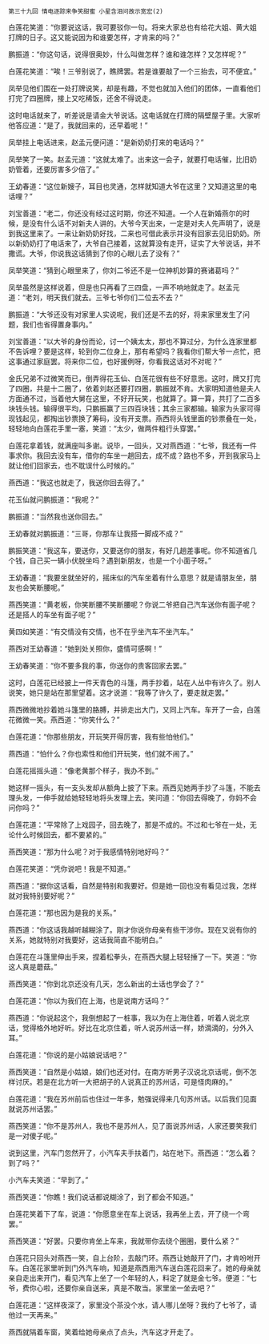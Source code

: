     第三十九回 情电逐踪来争笑甜蜜 小星含泪问故示宽宏(2) 

   白莲花笑道：“你要说这话，我可要驳你一句。将来大家总也有给花大姐、黄大姐打牌的日子。这又能说因为和谁要怎样，才肯来的吗？”

   鹏振道：“你这句话，说得很奥妙，什么叫做怎样？谁和谁怎样？又怎样呢？”

   白莲花笑道：“唉！三爷别说了，瞧牌罢。若是谁要敲了一个三抬去，可不便宜。”

   凤举见他们围在一处打牌说笑，却是有趣，不觉也就加入他们的团体，一直看他们打完了四圈牌，接上又吃稀饭，还舍不得说走。

   这时电话就来了，听差说是请金大爷说话。这电话就在打牌的隔壁屋子里。大家听他答应道：“是了，我就回来的，还早着呢！”

   凤举挂上电话进来，赵孟元便问道：“是新奶奶打来的电话吗？”

   凤举笑了一笑。赵孟元道：“这就太难了。出来这一会子，就要打电话催，比旧奶奶管着，还要厉害多少倍了。”

   王幼春道：“这位新嫂子，耳目也灵通，怎样就知道大爷在这里？又知道这里的电话哩？”

   刘宝善道：“老二，你还没有经过这时期，你还不知道。一个人在新婚燕尔的时候，是没有什么话不对新夫人讲的。大爷今天出来，一定是对夫人先声明了，说是到我这里来了。一来让新奶奶好找，二来也可借此表示并没有回家去见旧奶奶。所以新奶奶打了电话来了，大爷自己接着，这就算没有走开，证实了大爷说话，并不撒谎。大爷，你说我这话猜到了你的心眼儿去了没有？”

   凤举笑道：“猜到心眼里来了，你刘二爷还不是一位神机妙算的赛诸葛吗？”

   凤举虽然是这样说着，但是也只再看了三四盘，一声不响地就走了。赵孟元道：“老刘，明天我们就去。三爷七爷你们二位去不去？”

   鹏振道：“大爷还没有对家里人实说呢，我们还是不去的好，将来家里发生了问题，我们也省得置身事内。”

   刘宝善道：“以大爷的身份而论，讨一个姨太太，那也不算过分，为什么连家里都不告诉哩？要是这样，轮到你二位身上，那有希望吗？我看你们帮大爷一点忙，把这事通过家庭罢。将来你二位，也好援例呀，你看我这话对不对呢？”

   金氏兄弟不过微笑而已，倒弄得花玉仙、白莲花很有些不好意思。这时，牌又打完了四圈，共是十二圈了，依着刘赵还要打四圈，鹏振就不肯。大家明知道他是夫人方面通不过，当着他大舅在这里，不好开玩笑，也就算了。算一算，共打了二百多块钱头钱。输得很平均，只鹏振赢了三四百块钱；其余三家都输。输家为头家可得现钱起见，都掏出钞票换了筹码，没有开支票。燕西将头钱里面的钞票叠在一处，轻轻地向白莲花手里一塞，笑道：“太少，做两件粗行头穿罢。”

   白莲花拿着钱，就满座叫多谢。说毕，一回头，又对燕西道：“七爷，我还有一件事求你。我回去没有车，借你的车坐一趟回去，成不成？路也不多，开到我家马上就让他们回家去，也不耽误什么时候的。”

   燕西道：“我这也就走了，我送你回去得了。”

   花玉仙就问鹏振道：“我呢？”

   鹏振道：“当然我也送你回去。”

   王幼春就对鹏振道：“三哥，你那车让我搭一脚成不成？”

   鹏振笑道：“我这车，要送你，又要送你的朋友，有好几趟差事呢。你不知道省几个钱，自己买一辆小伏脱坐吗？遇到新朋友，也是一个小面子呀。”

   王幼春道：“我要坐就坐好的，摇床似的汽车坐着有什么意思？就是请朋友坐，朋友也会笑断腰呢。”

   燕西笑道：“黄老板，你笑断腰不笑断腰呢？你说二爷把自己汽车送你有面子呢？还是搭人的车坐有面子呢？”

   黄四如笑道：“有交情没有交情，也不在乎坐汽车不坐汽车。”

   燕西对王幼春道：“她到处关照你，盛情可感啊！”

   王幼春笑道：“你不要多我的事，你送你的贵客回家去罢。”

   这时，白莲花已经披上一件天青色的斗篷，两手抄着，站在人丛中有许久了。别人说笑，她只是站在那里望着。这才说道：“我等了许久了，要走就走罢。”

   燕西微微地抄着她斗篷里的胳膊，并排走出大门，又同上汽车。车开了一会，白莲花微微一笑。燕西道：“你笑什么？”

   白莲花道：“你那些朋友，开玩笑开得厉害，我有些怕他们。”

   燕西道：“怕什么？你也索性和他们开玩笑，他们就不闹了。”

   白莲花摇摇头道：“像老黄那个样子，我办不到。”

   她这样一摇头，有一支头发却从额角上披了下来。燕西见她两手抄了斗篷，不能去理头发，一伸手就给她轻轻地将头发理上去。笑问道：“你回去得晚了，你妈不会问你吗？”

   白莲花道：“平常除了上戏园子，回去晚了，那是不成的。不过和七爷在一处，无论什么时候回去，都不要紧的。”

   燕西笑道：“那为什么呢？对于我感情特别地好吗？”

   白莲花笑道：“凭你说吧！我是不知道。”

   燕西道：“据你这话看，自然是特别和我要好。但是她一回也没有看见过我，怎样就对我特别要好呢？”

   白莲花道：“那也因为是我的关系。”

   燕西道：“你这话我越听越糊涂了。刚才你说你母亲有些干涉你。现在又说有你的关系，她就特别对我要好，这话我简直不能明白。”

   白莲花在斗篷里伸出手来，捏着松拳头，在燕西大腿上轻轻捶了一下。笑道：“你这人真是蘑菇。”

   燕西笑道：“你到北京还没有几天，怎么新出的土话也学会了？”

   白莲花道：“你以为我们在上海，也是说南方话吗？”

   燕西道：“你说起这个，我倒想起了一桩事，我以为在上海住着，听着人说北京话，觉得格外地好听。好比在北京住着，听人说苏州话一样，娇滴滴的，分外入耳。”

   白莲花道：“你说的是小姑娘说话吧？”

   燕西笑道：“自然是小姑娘，娘们也还对付。在南方听男子汉说北京话呢，倒不怎样讨厌。若是在北方听一大把胡子的人说真正的苏州话，可是怪肉麻的。”

   白莲花道：“我在苏州前后也住过一年多，勉强说得来几句苏州话。以后我们见面就说苏州话罢。”

   燕西笑道：“你不是苏州人，我也不是苏州人，见了面说苏州话，人家还要笑我们是一对傻子呢。”

   说到这里，汽车门忽然开了，小汽车夫手扶着门，站在地下。燕西道：“怎么着？到了吗？”

   小汽车夫笑道：“早到了。”

   燕西笑道：“你瞧！我们说话都说糊涂了，到了都会不知道。”

   白莲花笑着下了车，说道：“你愿意坐在车上说话，我再坐上去，开了绕一个弯罢。”

   燕西笑道：“好罢。只要你肯坐上车来，我就带你去绕个圈圈，要什么紧？”

   白莲花只回头对燕西一笑，自上台阶，去敲门环。燕西让她敲开了门，才肯吩咐开车。白莲花家里听到门外汽车响，知道是燕西用汽车送白莲花回来了。她的母亲就亲自走出来开门，看见汽车上坐了一个年轻的人，料定了就是金七爷。便道：“七爷，费你心啦，还要你亲自送来，真是不敢当。家里坐一坐去吧？”

   白莲花道：“这样夜深了，家里没个茶没个水，请人哪儿坐呀？我约了七爷了，请他过一天再来。”

   燕西就隔着车窗，笑着给她母亲点了点头，汽车这才开走了。

